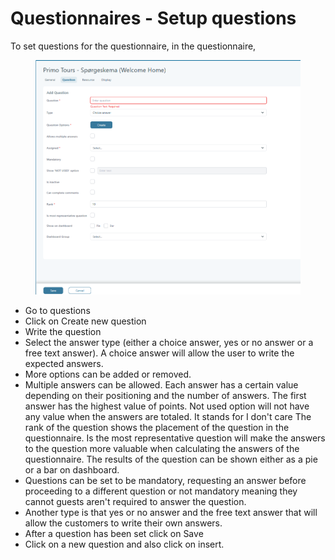 # Questionnaires - Setup questions

To set questions for the questionnaire, in the questionnaire,&#x20;

<figure><img src="../../.gitbook/assets/image (3).png" alt=""><figcaption></figcaption></figure>

* Go to questions&#x20;
* Click on Create new question&#x20;
* Write the question&#x20;
* Select the answer type (either a choice answer, yes or no answer or a free text answer). A choice answer will allow the user to write the expected answers.&#x20;
* More options can be added or removed.&#x20;
* Multiple answers can be allowed. Each answer has a certain value depending on their positioning and the number of answers. The first answer has the highest value of points. Not used option will not have any value when the answers are totaled. It stands for I don't care The rank of the question shows the placement of the question in the questionnaire. Is the most representative question will make the answers to the question more valuable when calculating the answers of the questionnaire. The results of the question can be shown either as a pie or a bar on dashboard.&#x20;
* Questions can be set to be mandatory, requesting an answer before proceeding to a different question or not mandatory meaning they cannot guests aren't required to answer the question.&#x20;
* Another type is that yes or no answer and the free text answer that will allow the customers to write their own answers.&#x20;
* After a question has been set click on Save
* Click on  a new question and also click on insert.
